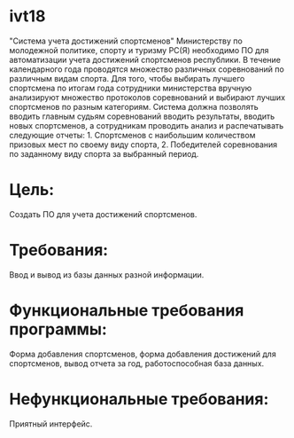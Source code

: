 # ivt18

"Система учета достижений спортсменов"
Министерству по молодежной политике, спорту и туризму РС(Я) необходимо ПО для автоматизации учета достижений спортсменов республики. В течение календарного года проводятся множество различных соревнований по различным видам спорта. Для того, чтобы выбирать лучшего спортсмена по итогам года сотрудники министерства вручную анализируют множество протоколов соревнований и выбирают лучших спортсменов по разным категориям. Система должна позволять вводить главным судьям соревнований вводить результаты, вводить новых спортсменов, а сотрудникам проводить анализ и распечатывать следующие отчеты:
	1. Спортсменов с наибольшим количеством призовых мест по своему виду спорта,
	2. Победителей соревнования по заданному виду спорта за выбранный период.

# Цель: 
Создать ПО для учета достижений спортсменов.

# Требования: 
Ввод и вывод из базы данных разной информации.

# Функциональные требования программы: 
Форма добавления спортсменов, форма добавления достижений для спортсменов, вывод отчета за год, работоспособная база данных.

# Нефункциональные требования: 
Приятный интерфейс.


